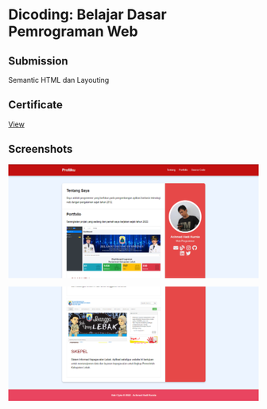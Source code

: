 # Dicoding: Belajar Dasar Pemrograman Web

## Submission
Semantic HTML dan Layouting

## Certificate

[View](https://www.dicoding.com/certificates/ERZRM61YQPYV)

## Screenshots

![screenshot_1.png](/screenshots/screenshot_1.png)

![screenshot_2.png](/screenshots/screenshot_2.png)
